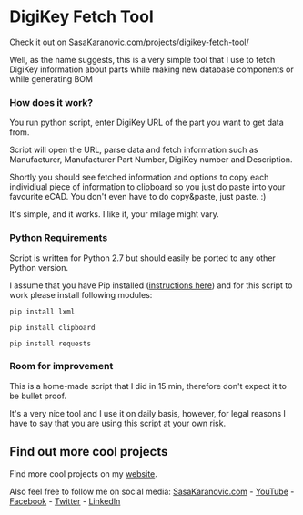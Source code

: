# DigiKey Fetch Tool

Check it out on [SasaKaranovic.com/projects/digikey-fetch-tool/][1]

Well, as the name suggests, this is a very simple tool that I use to fetch DigiKey
information about parts while making new database components or while generating BOM

### How does it work?

You run python script, enter DigiKey URL of the part you want to get data from.

Script will open the URL, parse data and fetch information such as Manufacturer, Manufacturer Part Number, DigiKey number and Description.

Shortly you should see fetched information and options to copy each individiual piece of information to clipboard
so you just do paste into your favourite eCAD. You don't even have to do copy&paste, just paste. :)

It's simple, and it works. I like it, your milage might vary.


### Python Requirements

Script is written for Python 2.7 but should easily be ported to any other Python version.

I assume that you have Pip installed ([instructions here][7]) and for this script to work please install following modules:

`pip install lxml`

`pip install clipboard`

`pip install requests`



### Room for improvement

This is a home-made script that I did in 15 min, therefore don't expect it to be bullet proof.

It's a very nice tool and I use it on daily basis, however, for legal reasons I have to say that you are using this script at your own risk.


## Find out more cool projects 

Find more cool projects on my [website][1].

Also feel free to follow me on social media:
[SasaKaranovic.com][2] - [YouTube][3] - [Facebook][4] - [Twitter][5] - [LinkedIn][6]

  [1]: http://sasakaranovic.com/projects/digikey-fetch-tool/
  [2]: http://sasakaranovic.com/
  [3]: http://sasakaranovic.com/youtube
  [4]: http://sasakaranovic.com/facebook
  [5]: http://sasakaranovic.com/twitter
  [6]: http://sasakaranovic.com/linkedin
  [7]: https://pip.pypa.io/en/stable/installing/